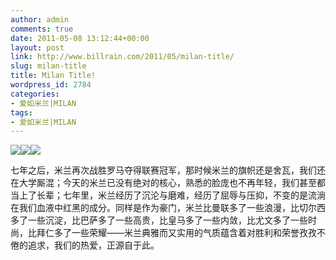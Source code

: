 ```yaml
---
author: admin
comments: true
date: 2011-05-08 13:12:44+00:00
layout: post
link: http://www.billrain.com/2011/05/milan-title/
slug: milan-title
title: Milan Title!
wordpress_id: 2784
categories:
- 爱如米兰|MILAN
tags:
- 爱如米兰|MILAN
---
```


![](http://www.billrain.com/billrain/wp-content/uploads/campioni.jpg)[![](http://www.billrain.com/billrain/wp-content/uploads/730_357729_479303-300x199.jpg)](http://www.billrain.com/2011/05/milan-title/fbl-ita-as-roma-ac-milan/)[![](http://www.billrain.com/billrain/wp-content/uploads/730_357709_424131-300x210.jpg)](http://www.billrain.com/2011/05/milan-title/730_357709_424131/)

七年之后，米兰再次战胜罗马夺得联赛冠军，那时候米兰的旗帜还是舍瓦，我们还在大学厮混；今天的米兰已没有绝对的核心，熟悉的脸庞也不再年轻，我们甚至都当上了长辈；七年里，米兰经历了沉沦与磨难，经历了屈辱与压抑，不变的是流淌在我们血液中红黑的成分。同样是作为豪门，米兰比曼联多了一些浪漫，比切尔西多了一些沉淀，比巴萨多了一些高贵，比皇马多了一些内敛，比尤文多了一些时尚，比拜仁多了一些荣耀——米兰典雅而又实用的气质蕴含着对胜利和荣誉孜孜不倦的追求，我们的热爱，正源自于此。
